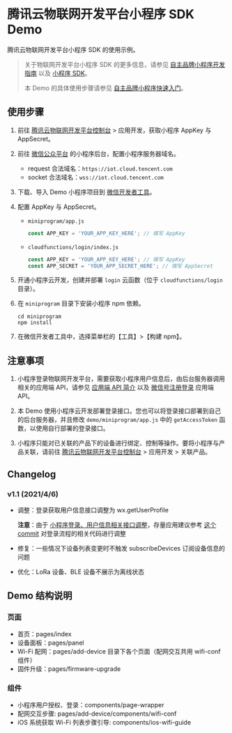 腾讯云物联网开发平台小程序 SDK Demo
===

腾讯云物联网开发平台小程序 SDK 的使用示例。

> 关于物联网开发平台小程序 SDK 的更多信息，请参见 [自主品牌小程序开发指南](https://cloud.tencent.com/document/product/1081/47686) 以及 [小程序 SDK](https://cloud.tencent.com/document/product/1081/47687)。
> 
> 本 Demo 的具体使用步骤请参见 [自主品牌小程序快速入门](https://cloud.tencent.com/document/product/1081/47685)。

## 使用步骤
1. 前往 [腾讯云物联网开发平台控制台](https://console.cloud.tencent.com/iotexplorer) > 应用开发，获取小程序 AppKey 与 AppSecret。

2. 前往 [微信公众平台](https://mp.weixin.qq.com/) 的小程序后台，配置小程序服务器域名。
   - request 合法域名：`https://iot.cloud.tencent.com`
   - socket 合法域名：`wss://iot.cloud.tencent.com`

3. 下载、导入 Demo 小程序项目到 [微信开发者工具](https://developers.weixin.qq.com/miniprogram/dev/devtools/download.html)。

4. 配置 AppKey 与 AppSecret。
   - `miniprogram/app.js`
     ```js
     const APP_KEY = 'YOUR_APP_KEY_HERE'; // 填写 AppKey
     ```
   - `cloudfunctions/login/index.js`
     ```js
     const APP_KEY = 'YOUR_APP_KEY_HERE'; // 填写 AppKey
     const APP_SECRET = 'YOUR_APP_SECRET_HERE'; // 填写 AppSecret
     ```

5. 开通小程序云开发，创建并部署 `login` 云函数（位于 `cloudfunctions/login` 目录）。

6. 在 `miniprogram` 目录下安装小程序 npm 依赖。
   ```
   cd miniprogram
   npm install
   ```

7. 在微信开发者工具中，选择菜单栏的【工具】>【构建 npm】。

## 注意事项
1. 小程序登录物联网开发平台，需要获取小程序用户信息后，由后台服务器调用相关的应用端 API，请参见 [应用端 API 简介](https://cloud.tencent.com/document/product/1081/40773) 以及 [微信号注册登录](https://cloud.tencent.com/document/product/1081/40781) 应用端 API。

2. 本 Demo 使用小程序云开发部署登录接口。您也可以将登录接口部署到自己的后台服务器，并且修改 `demo/miniprogram/app.js` 中的 `getAccessToken` 函数，以使用自行部署的登录接口。

3. 小程序只能对已关联的产品下的设备进行绑定、控制等操作。要将小程序与产品关联，请前往 [腾讯云物联网开发平台控制台](https://console.cloud.tencent.com/iotexplorer) > 应用开发 > 关联产品。

## Changelog

### v1.1 (2021/4/6)
- 调整：登录获取用户信息接口调整为 wx.getUserProfile

  **注意**：由于 [小程序登录、用户信息相关接口调整](https://developers.weixin.qq.com/community/develop/doc/000cacfa20ce88df04cb468bc52801)，存量应用建议参考 [这个 commit](https://github.com/tencentyun/qcloud-iotexplorer-appdev-miniprogram-sdk-demo/commit/5647f4e88c4476c1f1e784b751a86b3f51d7fb9a) 对登录流程的相关代码进行调整
- 修复：一些情况下设备列表变更时不触发 subscribeDevices 订阅设备信息的问题
- 优化：LoRa 设备、BLE 设备不展示为离线状态

## Demo 结构说明
### 页面
- 首页：pages/index
- 设备面板：pages/panel
- Wi-Fi 配网：pages/add-device 目录下各个页面（配网交互共用 wifi-conf 组件）
- 固件升级：pages/firmware-upgrade

### 组件
- 小程序用户授权、登录：components/page-wrapper 
- 配网交互步骤: pages/add-device/components/wifi-conf
- iOS 系统获取 Wi-Fi 列表步骤引导: components/ios-wifi-guide

